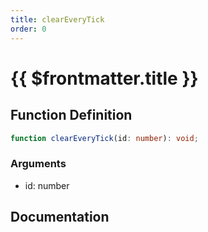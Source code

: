 ```yaml
---
title: clearEveryTick
order: 0
---
```


# {{ $frontmatter.title }}

## Function Definition

```ts
function clearEveryTick(id: number): void;
```

### Arguments

* id: number

## Documentation

<!--@include: ./parts/clearEveryTick.md-->
